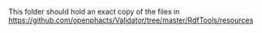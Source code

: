 This folder should hold an exact copy of the files in https://github.com/openphacts/Validator/tree/master/RdfTools/resources
